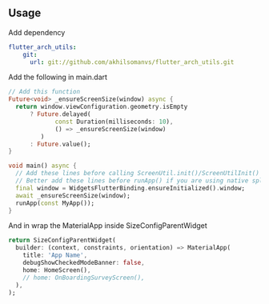<!-- 
This README describes the package. If you publish this package to pub.dev,
this README's contents appear on the landing page for your package.

For information about how to write a good package README, see the guide for
[writing package pages](https://dart.dev/guides/libraries/writing-package-pages). 

For general information about developing packages, see the Dart guide for
[creating packages](https://dart.dev/guides/libraries/create-library-packages)
and the Flutter guide for
[developing packages and plugins](https://flutter.dev/developing-packages). 
-->

## Usage

Add dependency

```yaml
flutter_arch_utils:
    git:
      url: git://github.com/akhilsomanvs/flutter_arch_utils.git
```
Add the following in main.dart

```dart
// Add this function
Future<void> _ensureScreenSize(window) async {
  return window.viewConfiguration.geometry.isEmpty
      ? Future.delayed(
             const Duration(milliseconds: 10),
             () => _ensureScreenSize(window)
         )
      : Future.value();
}

void main() async {
  // Add these lines before calling ScreenUtil.init()/ScreenUtilInit()
  // Better add these lines before runApp() if you are using native splash screen
  final window = WidgetsFlutterBinding.ensureInitialized().window;
  await _ensureScreenSize(window);
  runApp(const MyApp());
}
```

And in wrap the MaterialApp inside SizeConfigParentWidget 

```dart
return SizeConfigParentWidget(
  builder: (context, constraints, orientation) => MaterialApp(
    title: 'App Name',
    debugShowCheckedModeBanner: false,
    home: HomeScreen(),
    // home: OnBoardingSurveyScreen(),
  ),
);
```